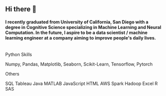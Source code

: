 ## Hi there 👋

  ####    I recently graduated from University of California, San Diego with a degree in Cognitive Science specializing in Machine Learning and Neural Computation. In the future, I aspire to be a data scientist / machine learning engineer at a company aiming to improve people's daily lives.
<br>
Python Skills
<p>
  Numpy, Pandas, Matplotlib, Seaborn, Scikit-Learn, Tensorflow, Pytorch
<!--   <img src="https://img.shields.io/badge/Python-3776AB?style=flat-square&logo=python&logoColor=white"/>
  <img src="https://img.shields.io/badge/NumPy-013243?style=flat-square&logo=numpy&logoColor=white"/>
  <img src="https://img.shields.io/badge/Pandas-1504581?style=flat-square&logo=pandas&logoColor=white"/>
  <img src="https://img.shields.io/badge/Matplotlib-1DA1F2?style=flat-square&logo=matpotlib&logoColor=white"/>
  <img src="https://img.shields.io/badge/Seaborn-000000?style=flat-square&logo=seaborn&logoColor=white"/>
  <img src="https://img.shields.io/badge/Sklearn-F7931E?style=flat-square&logo=scikit-learn&logoColor=white"/>
  <img src="https://img.shields.io/badge/TensorFlow-FF6F00?style=flat-square&logo=tensorflow&logoColor=white"/>
   <img src="https://img.shields.io/badge/BeautifulSoup-512db4?style=flat-square&logo=beautifulsoup&logoColor=white"/> -->
</p>
Others
<p>
  SQL Tableau Java MATLAB JavaScript HTML AWS Spark Hadoop Excel R SAS 
<!--   <img src="https://img.shields.io/badge/Tableau-E97627?style=flat-square&logo=tableau&logoColor=white">
  <img src="https://img.shields.io/badge/Java-886cc4?style=flat-square&logo=java&logoColor=white"> 
  <img src="https://img.shields.io/badge/MySQL-4479A1?style=flat-square&logo=mysql&logoColor=white"/>
  <img src="https://img.shields.io/badge/MATLAB-f47d2e?style=flat-square&logo=matlab&logoColor=white">
  <img src="https://img.shields.io/badge/Linux-fcc624?style=flat-square&logo=linux&logoColor=white">
  <img src="https://img.shields.io/badge/Git-F050321?style=flat-square&logo=git&logoColor=white"/> -->
  
<!--
**jungsoolee123/jungsoolee123** is a ✨ _special_ ✨ repository because its `README.md` (this file) appears on your GitHub profile.

Here are some ideas to get you started:

- 🔭 I’m currently working on ...
- 🌱 I’m currently learning ...
- 👯 I’m looking to collaborate on ...
- 🤔 I’m looking for help with ...
- 💬 Ask me about ...
- 📫 How to reach me: ...
- 😄 Pronouns: ...
- ⚡ Fun fact: ...
-->
